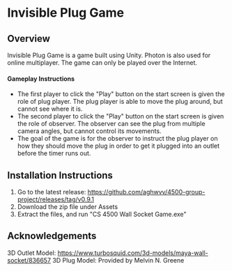 # Invisible Plug Game

## Overview

Invisible Plug Game is a game built using Unity. Photon is also used for online multiplayer. The game can only be played over the Internet. 


#### Gameplay Instructions

- The first player to click the "Play" button on the start screen is given the role of plug player. The plug player is able to move the plug around, but cannot see where it is.
- The second player to click the "Play" button on the start screen is given the role of observer. The observer can see the plug from multiple camera angles, but cannot control its movements.
- The goal of the game is for the observer to instruct the plug player on how they should move the plug in order to get it plugged into an outlet before the timer runs out.


## Installation Instructions

1. Go to the latest release: https://github.com/aghwvv/4500-group-project/releases/tag/v0.9.1
2. Download the zip file under Assets
3. Extract the files, and run "CS 4500 Wall Socket Game.exe"


## Acknowledgements
3D Outlet Model: https://www.turbosquid.com/3d-models/maya-wall-socket/836657
3D Plug Model: Provided by Melvin N. Greene
